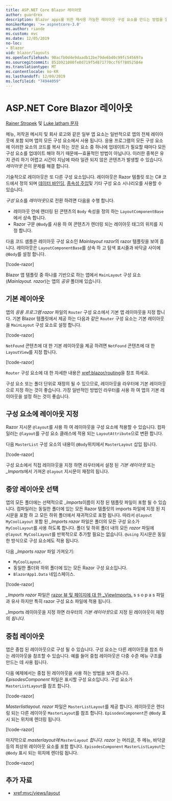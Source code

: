 ```yaml
---
title: ASP.NET Core Blazor 레이아웃
author: guardrex
description: Blazor apps를 위한 재사용 가능한 레이아웃 구성 요소를 만드는 방법을 알아봅니다.
monikerRange: '>= aspnetcore-3.0'
ms.author: riande
ms.custom: mvc
ms.date: 12/05/2019
no-loc:
- Blazor
uid: blazor/layouts
ms.openlocfilehash: 90acfb0d4e9daadb12be79de6bd0c99fc545697a
ms.sourcegitcommit: 851b921080fe8d719f54871770ccf6f78052584e
ms.translationtype: MT
ms.contentlocale: ko-KR
ms.lasthandoff: 12/09/2019
ms.locfileid: "74944059"
---
```

# <a name="aspnet-core-opno-locblazor-layouts"></a>ASP.NET Core Blazor 레이아웃

[Rainer Stropek](https://www.timecockpit.com) 및 [Luke latham 문자](https://github.com/guardrex)

메뉴, 저작권 메시지 및 회사 로고와 같은 일부 앱 요소는 일반적으로 앱의 전체 레이아웃에 포함 되며 앱의 모든 구성 요소에서 사용 됩니다. 응용 프로그램의 모든 구성 요소에 이러한 요소의 코드를 복사 하는 것은 요소 중 하나에 업데이트가 필요할 때마다 모든 구성 요소를 업데이트 해야 하기 때문에&mdash;효율적인 방법이 아닙니다. 이러한 중복은 유지 관리 하기 어렵고 시간이 지남에 따라 일관 되지 않은 콘텐츠가 발생할 수 있습니다. *레이아웃* 은이 문제를 해결 합니다.

기술적으로 레이아웃은 또 다른 구성 요소입니다. 레이아웃은 Razor 템플릿 또는 C# 코드에서 정의 되며 [데이터 바인딩](xref:blazor/components#data-binding), [종속성 주입](xref:blazor/dependency-injection)및 기타 구성 요소 시나리오를 사용할 수 있습니다.

*구성* 요소를 *레이아웃*으로 전환 하려면 다음을 수행 합니다.

* 레이아웃 안에 렌더링 된 콘텐츠의 `Body` 속성을 정의 하는 `LayoutComponentBase`에서 상속 합니다.
* Razor 구문 `@Body`를 사용 하 여 콘텐츠가 렌더링 되는 레이아웃 태그의 위치를 지정 합니다.

다음 코드 샘플은 레이아웃 구성 요소인 *Mainlayout razor*의 razor 템플릿을 보여 줍니다. 레이아웃은 `LayoutComponentBase`를 상속 하 고 탐색 표시줄과 바닥글 사이에 `@Body`를 설정 합니다.

[!code-razor[](layouts/sample_snapshot/3.x/MainLayout.razor?highlight=1,13)]

Blazor 앱 템플릿 중 하나를 기반으로 하는 앱에서 `MainLayout` 구성 요소 (*Mainlayout. razor*)는 앱의 *공유* 폴더에 있습니다.

## <a name="default-layout"></a>기본 레이아웃

앱의 *응용 프로그램 razor* 파일의 `Router` 구성 요소에서 기본 앱 레이아웃을 지정 합니다. 기본 Blazor 템플릿에서 제공 하는 다음과 같은 `Router` 구성 요소는 기본 레이아웃을 `MainLayout` 구성 요소로 설정 합니다.

[!code-razor[](layouts/sample_snapshot/3.x/App1.razor?highlight=3)]

`NotFound` 콘텐츠에 대 한 기본 레이아웃을 제공 하려면 `NotFound` 콘텐츠에 대 한 `LayoutView`를 지정 합니다.

[!code-razor[](layouts/sample_snapshot/3.x/App2.razor?highlight=6-9)]

`Router` 구성 요소에 대 한 자세한 내용은 <xref:blazor/routing>을 참조 하세요.

구성 요소 또는 폴더 단위로 재정의 될 수 있으므로, 레이아웃을 라우터에 기본 레이아웃으로 지정 하는 것이 좋습니다. 가장 일반적인 방법인 라우터를 사용 하 여 앱의 기본 레이아웃을 설정 하는 것이 좋습니다.

## <a name="specify-a-layout-in-a-component"></a>구성 요소에 레이아웃 지정

Razor 지시문 `@layout`를 사용 하 여 레이아웃을 구성 요소에 적용할 수 있습니다. 컴파일러는 `@layout`를 구성 요소 클래스에 적용 되는 `LayoutAttribute`으로 변환 합니다.

다음 `MasterList` 구성 요소의 내용이 `@Body`위치에서 `MasterLayout` 삽입 됩니다.

[!code-razor[](layouts/sample_snapshot/3.x/MasterList.razor?highlight=1)]

구성 요소에서 직접 레이아웃을 지정 하면 라우터에서 설정 된 *기본 레이아웃* 또는 *_Imports*에서 가져온 `@layout` 지시문이 재정의 됩니다.

## <a name="centralized-layout-selection"></a>중앙 레이아웃 선택

앱의 모든 폴더에는 선택적으로 *_Imports*이름이 지정 된 템플릿 파일이 포함 될 수 있습니다. 컴파일러는 동일한 폴더에 있는 모든 Razor 템플릿의 imports 파일에 지정 된 지시문을 포함 하 고 모든 하위 폴더에서 재귀적으로 포함 됩니다. 따라서 `@layout MyCoolLayout` 포함 된 *_Imports razor* 파일은 폴더의 모든 구성 요소가 `MyCoolLayout`를 사용 하도록 합니다. 폴더 및 하위 폴더 내의 모든 *razor* 파일에 `@layout MyCoolLayout`를 반복적으로 추가할 필요는 없습니다. `@using` 지시문은 동일한 방식으로 구성 요소에도 적용 됩니다.

다음 *_Imports razor* 파일 가져오기:

* `MyCoolLayout`.
* 동일한 폴더와 하위 폴더에 있는 모든 Razor 구성 요소입니다.
* `BlazorApp1.Data` 네임스페이스.
 
[!code-razor[](layouts/sample_snapshot/3.x/_Imports.razor)]

*_Imports razor* 파일은 [razor 뷰 및 페이지에 대 한 _ViewImports.](xref:mvc/views/layout#importing-shared-directives) s s o p a s 파일과 유사 하지만 특히 razor 구성 요소 파일에 적용 됩니다.

_Imports 레이아웃을 지정 하면 라우터의 *기본 레이아웃*으로 지정 된 레이아웃이 재정의 *됩니다.*

## <a name="nested-layouts"></a>중첩 레이아웃

앱은 중첩 된 레이아웃으로 구성 될 수 있습니다. 구성 요소는 다른 레이아웃을 참조 하는 레이아웃을 참조할 수 있습니다. 예를 들어 중첩 레이아웃은 다중 수준 메뉴 구조를 만드는 데 사용 됩니다.

다음 예제에서는 중첩 된 레이아웃을 사용 하는 방법을 보여 줍니다. *EpisodesComponent* 파일은 표시할 구성 요소입니다. 구성 요소가 `MasterListLayout`를 참조 합니다.

[!code-razor[](layouts/sample_snapshot/3.x/EpisodesComponent.razor?highlight=1)]

*Masterlistlayout. razor* 파일은 `MasterListLayout`를 제공 합니다. 레이아웃은 렌더링 되는 다른 레이아웃 `MasterLayout`를 참조 합니다. `EpisodesComponent`은 `@Body` 표시 되는 위치에 렌더링 됩니다.

[!code-razor[](layouts/sample_snapshot/3.x/MasterListLayout.razor?highlight=1,9)]

마지막으로 *masterlayout에 `MasterLayout` 합니다. razor* 는 머리글, 주 메뉴, 바닥글 등의 최상위 레이아웃 요소를 포함 합니다. `EpisodesComponent` `MasterListLayout`는 `@Body` 표시 되는 위치에 렌더링 됩니다.

[!code-razor[](layouts/sample_snapshot/3.x/MasterLayout.razor?highlight=6)]

## <a name="additional-resources"></a>추가 자료

* <xref:mvc/views/layout>
